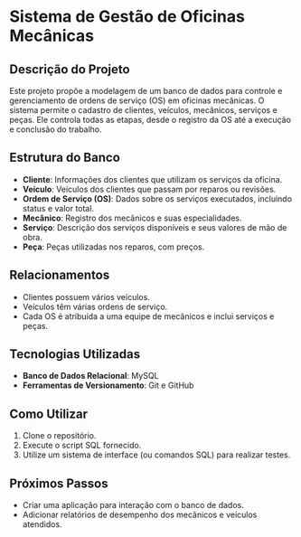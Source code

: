 # Sistema de Gestão de Oficinas Mecânicas

## Descrição do Projeto
Este projeto propõe a modelagem de um banco de dados para controle e gerenciamento de ordens de serviço (OS) em oficinas mecânicas. O sistema permite o cadastro de clientes, veículos, mecânicos, serviços e peças. Ele controla todas as etapas, desde o registro da OS até a execução e conclusão do trabalho.

## Estrutura do Banco
- **Cliente**: Informações dos clientes que utilizam os serviços da oficina.
- **Veículo**: Veículos dos clientes que passam por reparos ou revisões.
- **Ordem de Serviço (OS)**: Dados sobre os serviços executados, incluindo status e valor total.
- **Mecânico**: Registro dos mecânicos e suas especialidades.
- **Serviço**: Descrição dos serviços disponíveis e seus valores de mão de obra.
- **Peça**: Peças utilizadas nos reparos, com preços.

## Relacionamentos
- Clientes possuem vários veículos.
- Veículos têm várias ordens de serviço.
- Cada OS é atribuída a uma equipe de mecânicos e inclui serviços e peças.

## Tecnologias Utilizadas
- **Banco de Dados Relacional**: MySQL
- **Ferramentas de Versionamento**: Git e GitHub

## Como Utilizar
1. Clone o repositório.
2. Execute o script SQL fornecido.
3. Utilize um sistema de interface (ou comandos SQL) para realizar testes.

## Próximos Passos
- Criar uma aplicação para interação com o banco de dados.
- Adicionar relatórios de desempenho dos mecânicos e veículos atendidos.
